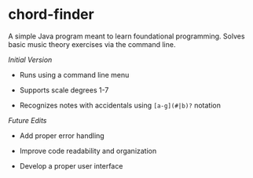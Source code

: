 # chord-finder
A simple Java program meant to learn foundational programming. Solves basic music theory exercises via the command line.

*Initial Version*


- Runs using a command line menu

- Supports scale degrees 1-7

- Recognizes notes with accidentals using `[a-g](#|b)?` notation

*Future Edits*
- Add proper error handling

- Improve code readability and organization

- Develop a proper user interface
